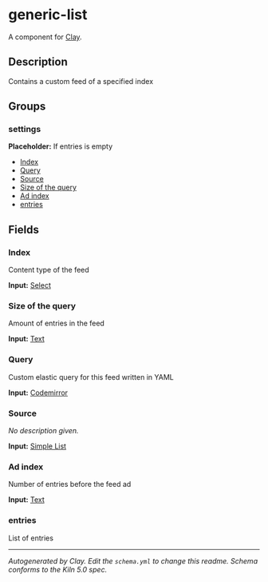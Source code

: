 # generic-list
A component for [Clay](https://github.com/nymag/amphora/wiki#clay-is-divided-into-components).

## Description
Contains a custom feed of a specified index
## Groups
### settings

**Placeholder:** If entries is empty<br />
* [Index](#index)
* [Query](#query)
* [Source](#source)
* [Size of the query](#size-of-the-query)
* [Ad index](#ad-index)
* [entries](#entries)


## Fields
### Index

Content type of the feed

**Input:** [Select](https://github.com/nymag/clay-kiln/blob/master/inputs/README.md#select)<br />

### Size of the query

Amount of entries in the feed

**Input:** [Text](https://github.com/nymag/clay-kiln/blob/master/inputs/README.md#text)<br />

### Query

Custom elastic query for this feed written in YAML

**Input:** [Codemirror](https://github.com/nymag/clay-kiln/blob/master/inputs/README.md#codemirror)<br />

### Source

_No description given._

**Input:** [Simple List](https://github.com/nymag/clay-kiln/blob/master/inputs/README.md#simple-list)<br />

### Ad index

Number of entries before the feed ad

**Input:** [Text](https://github.com/nymag/clay-kiln/blob/master/inputs/README.md#text)<br />

### entries

List of entries




---
_Autogenerated by Clay. Edit the `schema.yml` to change this readme. Schema conforms to the Kiln 5.0 spec._
